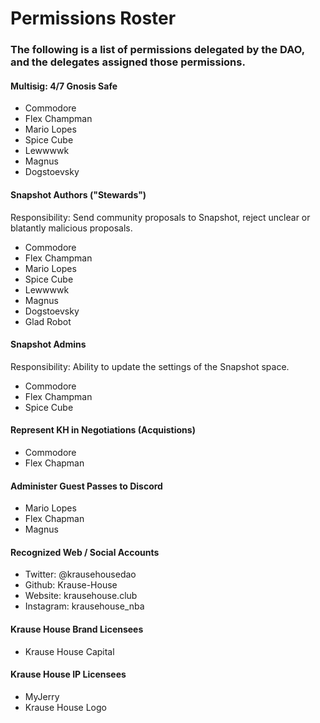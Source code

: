 # Permissions Roster

### The following is a list of permissions delegated by the DAO, and the delegates assigned those permissions.

#### Multisig: 4/7 Gnosis Safe

- Commodore
- Flex Champman
- Mario Lopes
- Spice Cube
- Lewwwwk
- Magnus
- Dogstoevsky

#### Snapshot Authors ("Stewards")

Responsibility: Send community proposals to Snapshot, reject unclear or blatantly malicious proposals.

- Commodore
- Flex Champman
- Mario Lopes
- Spice Cube
- Lewwwwk
- Magnus
- Dogstoevsky
- Glad Robot

#### Snapshot Admins

Responsibility: Ability to update the settings of the Snapshot space.

- Commodore
- Flex Champman
- Spice Cube

#### Represent KH in Negotiations (Acquistions)

- Commodore
- Flex Chapman

#### Administer Guest Passes to Discord

- Mario Lopes
- Flex Chapman
- Magnus

#### Recognized Web / Social Accounts

- Twitter: @krausehousedao
- Github: Krause-House
- Website: krausehouse.club
- Instagram: krausehouse_nba

#### Krause House Brand Licensees

- Krause House Capital

#### Krause House IP Licensees

- MyJerry
- Krause House Logo
